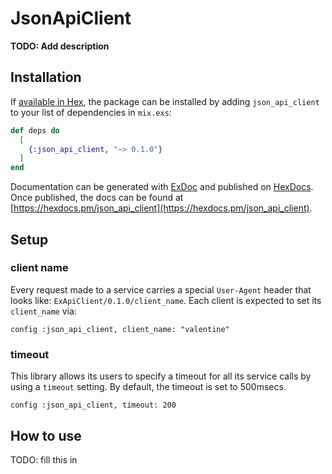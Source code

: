 # JsonApiClient

**TODO: Add description**

## Installation

If [available in Hex](https://hex.pm/docs/publish), the package can be installed
by adding `json_api_client` to your list of dependencies in `mix.exs`:

```elixir
def deps do
  [
    {:json_api_client, "~> 0.1.0"}
  ]
end
```

Documentation can be generated with [ExDoc](https://github.com/elixir-lang/ex_doc)
and published on [HexDocs](https://hexdocs.pm). Once published, the docs can
be found at [https://hexdocs.pm/json_api_client](https://hexdocs.pm/json_api_client).

## Setup

### client name

Every request made to a service carries a special `User-Agent` header that looks like: `ExApiClient/0.1.0/client_name`. Each client is expected to set its `client_name` via:

```
config :json_api_client, client_name: "valentine"
```

### timeout

This library allows its users to specify a timeout for all its service calls by using a `timeout` setting. By default, the timeout is set to 500msecs.

```
config :json_api_client, timeout: 200
```

## How to use

TODO: fill this in
